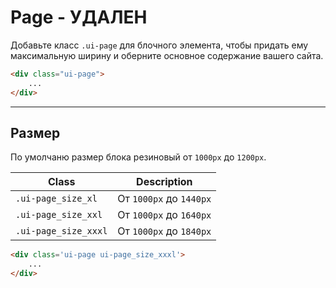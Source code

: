 <!--
docs/removed/page|10
-->

# Page - **УДАЛЕН**

Добавьте класс `.ui-page` для блочного элемента, чтобы придать ему максимальную ширину и оберните основное содержание вашего сайта.

``` html
<div class="ui-page">
    ...
</div>
```

---

## Размер

По умолчаню размер блока резиновый от `1000px` до `1200px`.

|          Class        |        Description        |
|-----------------------|---------------------------|
|  `.ui-page_size_xl`   |  От `1000px` до `1440px`  |
|  `.ui-page_size_xxl`  |  От `1000px` до `1640px`  |
|  `.ui-page_size_xxxl` |  От `1000px` до `1840px`  |

``` html
<div class='ui-page ui-page_size_xxxl'>
    ...
</div>
```
